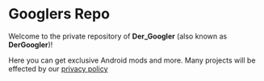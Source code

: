# Googlers Repo

Welcome to the private repository of **Der_Googler** (also known as **DerGoogler**)!

Here you can get exclusive Android mods and more. Many projects will be effected by our [privacy policy](https://github.com/Googlers-Repo/.github/blob/master/PRIVACY.md)
